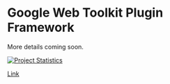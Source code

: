<!--
    Copyright (c) 2011 Joseph A. Levin <josephalevin@gmail.com>

    Permission is hereby granted, free of charge, to any person obtaining a copy
    of this software and associated documentation files (the "Software"), to deal
    in the Software without restriction, including without limitation the rights
    to use, copy, modify, merge, publish, distribute, sublicense, and/or sell
    copies of the Software, and to permit persons to whom the Software is
    furnished to do so, subject to the following conditions:

    The above copyright notice and this permission notice shall be included in
    all copies or substantial portions of the Software.

    THE SOFTWARE IS PROVIDED "AS IS", WITHOUT WARRANTY OF ANY KIND, EXPRESS OR
    IMPLIED, INCLUDING BUT NOT LIMITED TO THE WARRANTIES OF MERCHANTABILITY,
    FITNESS FOR A PARTICULAR PURPOSE AND NONINFRINGEMENT. IN NO EVENT SHALL THE
    AUTHORS OR COPYRIGHT HOLDERS BE LIABLE FOR ANY CLAIM, DAMAGES OR OTHER
    LIABILITY, WHETHER IN AN ACTION OF CONTRACT, TORT OR OTHERWISE, ARISING FROM,
    OUT OF OR IN CONNECTION WITH THE SOFTWARE OR THE USE OR OTHER DEALINGS IN
    THE SOFTWARE.
-->
# Google Web Toolkit Plugin Framework

More details coming soon.

[![Project Statistics](https://www.ohloh.net/p/gwt-plug/widgets/project_partner_badge.gif)](https://www.ohloh.net/p/gwt-plug?ref=github)

[Link](https://www.ohloh.net/p/gwt-plug?ref=github)

